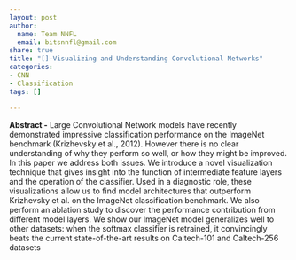 ```yaml
---
layout: post
author:
  name: Team NNFL
  email: bitsnnfl@gmail.com
share: true
title: "[]-Visualizing and Understanding Convolutional Networks"
categories:
- CNN
- Classification
tags: []

---
```

**Abstract -** Large Convolutional Network models have recently demonstrated impressive classification performance on the ImageNet benchmark (Krizhevsky et al., 2012). However there is no clear understanding of why they perform so well, or how they might be improved. In this paper we address both issues. We introduce a novel visualization technique that gives insight into the function of intermediate feature layers and the operation of the classifier. Used in a diagnostic role, these visualizations allow us to find model architectures that outperform Krizhevsky et al. on the ImageNet classification benchmark. We also perform an ablation study to discover the performance contribution from different model layers. We show our ImageNet model generalizes well to other datasets: when the softmax classifier is retrained, it convincingly beats the current state-of-the-art results on Caltech-101 and Caltech-256 datasets